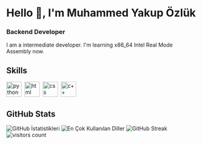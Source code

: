 # Hello 👋, I'm Muhammed Yakup Özlük
### Backend Developer

I am a intermediate developer. I'm learning x86_64 Intel Real Mode Assembly now.

## Skills

<p align="left">
<img src="https://cdn.jsdelivr.net/gh/devicons/devicon/icons/python/python-original.svg" alt="python" width="40" height="40"/>&nbsp;
<img src="https://cdn.jsdelivr.net/gh/devicons/devicon/icons/html5/html5-original.svg" alt="html" width="40" height="40"/>&nbsp;
<img src="https://cdn.jsdelivr.net/gh/devicons/devicon/icons/css3/css3-original.svg" alt="css" width="40" height="40"/>&nbsp;
<img src="https://www.freeiconspng.com/uploads/c--logo-icon-0.png" alt="c++" width="40" height="40"/>&nbsp;
</p>

## GitHub Stats

<img src="https://github-readme-stats.vercel.app/api?username=myakupozluk&show_icons=true&count_private=true&theme=default" alt="GitHub İstatistikleri" />

<img src="https://github-readme-stats.vercel.app/api/top-langs/?username=myakupozluk&layout=compact&theme=default" alt="En Çok Kullanılan Diller" />

<img src="https://github-readme-streak-stats.herokuapp.com/?user=myakupozluk&theme=default" alt="GitHub Streak" />

<img src="https://profile-counter.glitch.me/myakupozluk/count.svg?" alt="visitors count" />


